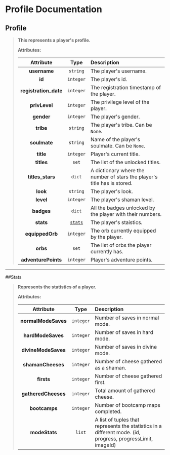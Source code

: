 # Profile Documentation

## Profile
>**This represents a player's profile.**
>
>**Attributes:**
>
>|Attribute|Type|Description
>|:-:|:-:|:--
>|**username**| `string` | The player's username.
>|**id** | `integer` | The player's id.
>|**registration_date**| `integer`| The registration timestamp of the player.
>|**privLevel**| `integer`| The privilege level of the player.
>|**gender**| `integer`| The player's gender.
>|**tribe**| `string` | The player's tribe. Can be `None`.
>|**soulmate**| `string`| Name of the player's soulmate. Can be `None`.
>|**title**| `integer` | Player's current title.
>|**titles**| `set` | The list of the unlocked titles.
>|**titles_stars**| `dict` | A dictionary where the number of stars the player's title has is stored.
>|**look**| `string` | The player's look.
>|**level** | `integer` | The player's shaman level.
>|**badges** | `dict` | All the badges unlocked by the player with their numbers.
>|**stats** | [`stats`](#stats) | The player's staistics.
>|**equippedOrb** | `integer` | The orb currently equipped by the player.
>|**orbs** | `set` | The list of orbs the player currently has.
>|**adventurePoints** | `integer` | Player's adventure points.

---

##Stats
>**Represents the statistics of a player.**
>
>**Attributes:**
>
>|Attribute|Type|Description
>|:-:|:-:|:--
>|**normalModeSaves**|`integer`| Number of saves in normal mode.
>|**hardModeSaves** | `integer` |  Number of  saves in hard mode.
>|**divineModeSaves** | `integer`| Number of  saves in divine mode.
>|**shamanCheeses**| `integer`| Number of cheese gathered as a shaman.
>|**firsts** | `integer` | Number of cheese gathered first.
>|**gatheredCheeses**| `integer` | Total amount of gathered cheese.
>|**bootcamps**| `integer` | Number of bootcamp maps completed.
>|**modeStats**| `list` | A list of tuples that represents the statistics in a different mode. (id, progress, progressLimit, imageId)
